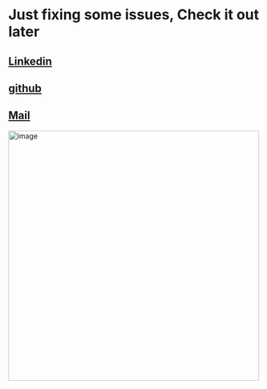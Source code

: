# Just fixing some issues, Check it out later
[Linkedin](https://www.linkedin.com/in/laarajsalaheddine/)
----

[github](https://github.com/laarajsalaheddine/)
----

[Mail](mailto:laarajsalaheddine@gmail.com)
----
<img src="https://souzouweb.com/wp-content/uploads/2019/02/Souzou-WebSite-Management-silver-flat-1.svg" alt="image" width="500" height="auto">

